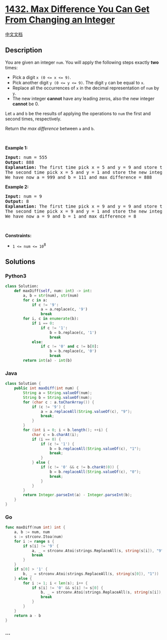 # [1432. Max Difference You Can Get From Changing an Integer](https://leetcode.com/problems/max-difference-you-can-get-from-changing-an-integer)

[中文文档](/solution/1400-1499/1432.Max%20Difference%20You%20Can%20Get%20From%20Changing%20an%20Integer/README.md)

## Description

<p>You are given an integer <code>num</code>. You will apply the following steps exactly <strong>two</strong> times:</p>

<ul>
	<li>Pick a digit <code>x (0 &lt;= x &lt;= 9)</code>.</li>
	<li>Pick another digit <code>y (0 &lt;= y &lt;= 9)</code>. The digit <code>y</code> can be equal to <code>x</code>.</li>
	<li>Replace all the occurrences of <code>x</code> in the decimal representation of <code>num</code> by <code>y</code>.</li>
	<li>The new integer <strong>cannot</strong> have any leading zeros, also the new integer <strong>cannot</strong> be 0.</li>
</ul>

<p>Let <code>a</code> and <code>b</code> be the results of applying the operations to <code>num</code> the first and second times, respectively.</p>

<p>Return <em>the max difference</em> between <code>a</code> and <code>b</code>.</p>

<p>&nbsp;</p>
<p><strong class="example">Example 1:</strong></p>

<pre>
<strong>Input:</strong> num = 555
<strong>Output:</strong> 888
<strong>Explanation:</strong> The first time pick x = 5 and y = 9 and store the new integer in a.
The second time pick x = 5 and y = 1 and store the new integer in b.
We have now a = 999 and b = 111 and max difference = 888
</pre>

<p><strong class="example">Example 2:</strong></p>

<pre>
<strong>Input:</strong> num = 9
<strong>Output:</strong> 8
<strong>Explanation:</strong> The first time pick x = 9 and y = 9 and store the new integer in a.
The second time pick x = 9 and y = 1 and store the new integer in b.
We have now a = 9 and b = 1 and max difference = 8
</pre>

<p>&nbsp;</p>
<p><strong>Constraints:</strong></p>

<ul>
	<li><code>1 &lt;= num &lt;= 10</code><sup>8</sup></li>
</ul>

## Solutions

<!-- tabs:start -->

### **Python3**

```python
class Solution:
    def maxDiff(self, num: int) -> int:
        a, b = str(num), str(num)
        for c in a:
            if c != '9':
                a = a.replace(c, '9')
                break
        for i, c in enumerate(b):
            if i == 0:
                if c != '1':
                    b = b.replace(c, '1')
                    break
            else:
                if c != '0' and c != b[0]:
                    b = b.replace(c, '0')
                    break
        return int(a) - int(b)
```

### **Java**

```java
class Solution {
    public int maxDiff(int num) {
        String a = String.valueOf(num);
        String b = String.valueOf(num);
        for (char c : a.toCharArray()) {
            if (c != '9') {
                a = a.replaceAll(String.valueOf(c), "9");
                break;
            }
        }
        for (int i = 0; i < b.length(); ++i) {
            char c = b.charAt(i);
            if (i == 0) {
                if (c != '1') {
                    b = b.replaceAll(String.valueOf(c), "1");
                    break;
                }
            } else {
                if (c != '0' && c != b.charAt(0)) {
                    b = b.replaceAll(String.valueOf(c), "0");
                    break;
                }
            }
        }
        return Integer.parseInt(a) - Integer.parseInt(b);
    }
}
```

### **Go**

```go
func maxDiff(num int) int {
	a, b := num, num
	s := strconv.Itoa(num)
	for i := range s {
		if s[i] != '9' {
			a, _ = strconv.Atoi(strings.ReplaceAll(s, string(s[i]), "9"))
			break
		}
	}
	if s[0] > '1' {
		b, _ = strconv.Atoi(strings.ReplaceAll(s, string(s[0]), "1"))
	} else {
		for i := 1; i < len(s); i++ {
			if s[i] != '0' && s[i] != s[0] {
				b, _ = strconv.Atoi(strings.ReplaceAll(s, string(s[i]), "0"))
				break
			}
		}
	}
	return a - b
}
```

### **...**

```

```

<!-- tabs:end -->
